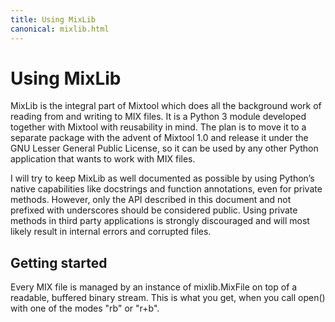 ```yaml
---
title: Using MixLib
canonical: mixlib.html
---
```


Using MixLib
=============

MixLib is the integral part of Mixtool which does all the background work of reading from and writing to MIX files. It is a Python 3 module developed together with Mixtool with reusability in mind. The plan is to move it to a separate package with the advent of Mixtool 1.0 and release it under the GNU Lesser General Public License, so it can be used by any other Python application that wants to work with MIX files.

I will try to keep MixLib as well documented as possible by using Python’s native capabilities like docstrings and function annotations, even for private methods. However, only the API described in this document and not prefixed with underscores should be considered public. Using private methods in third party applications is strongly discouraged and will most likely result in internal errors and corrupted files.


Getting started
----------------

Every MIX file is managed by an instance of mixlib.MixFile on top of a readable, buffered binary stream. This is what you get, when you call open() with one of the modes "rb" or "r+b".
